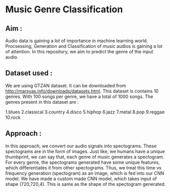 # Music Genre Classification

## Aim :
Audio data is gaining a lot of importance in machine learning world. Procsessing, Generation and Classification of music audios is gaining a lot of attention. In this repository, we aim to predict the genre of the input audio.

## Dataset used :
We are using GTZAN dataset. It can be downloaded from http://marsyas.info/downloads/datasets.html. This dataset is contains 10 genres. With 100 songs per genre, we have a total of 1000 songs. The genres present in this dataset are :

1.blues
2.classical
3.country
4.disco
5.hiphop
6.jazz
7.metal
8.pop
9.reggae
10.rock


## Approach :

In this approach, we convert our audio signals into spectograms. These spectograms are in the form of images.
Just like, we humans have a unique thumbprint, we can say that, each genre of music generates a spectogram. 
For every genre, the spectograms generated have some unique features, which differentiates it from other spectograms. 
Thus, we treat this time vs frequency generation (spectogram) as an image, which is fed into our CNN model. We have made a custom made CNN model, which takes input of shape (720,720,4). This is same as the shape of the spectogram generated. 